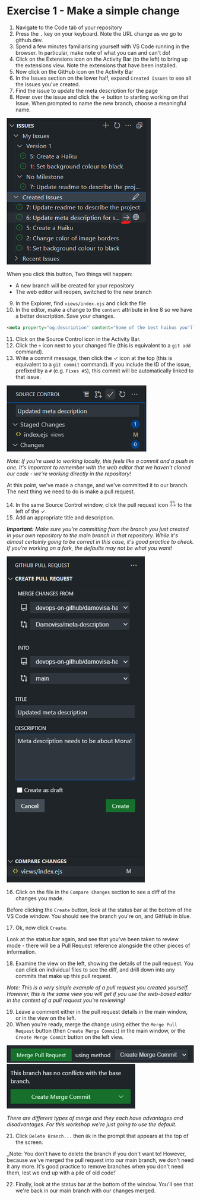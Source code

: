 # Exercise 1 - Make a simple change

1. Navigate to the Code tab of your repository
2. Press the `.` key on your keyboard. Note the URL change as we go to github.dev.
3. Spend a few minutes familiarising yourself with VS Code running in the browser. In particular, make note of what you can and can't do!
4. Click on the Extensions icon on the Activity Bar (to the left) to bring up the extensions view. Note the extensions that have been installed.
5. Now click on the GitHub icon on the Activity Bar
6. In the Issues section on the lower half, expand `Created Issues` to see all the issues you've created.
7. Find the issue to update the meta description for the page
8. Hover over the issue and click the → button to starting working on that Issue. When prompted to name the new branch, choose a meaningful name.

![Start working on an issue](../../images/web-editor-start-working.png)

When you click this button, Two things will happen:
 - A new branch will be created for your repository
 - The web editor will reopen, switched to the new branch

 9. In the Explorer, find `views/index.ejs` and click the file
 10. In the editor, make a change to the `content` attribute in line 8 so we have a better description. Save your changes.

 ```html
 <meta property="og:description" content="Some of the best haikus you'll ever read about our rescue dog June">
 ```

 11. Click on the Source Control icon in the Activity Bar.
 12. Click the `+` icon next to your changed file (this is equivalent to a `git add` command).
 13. Write a commit message, then click the ✓ icon at the top (this is equivalent to a `git commit` command). If you include the ID of the issue, prefixed by a `#` (e.g. `Fixes #5`), this commit will be automatically linked to that issue.

![Commit your changes](../../images/web-editor-commit.png)

 _Note: If you're used to working locally, this feels like a commit and a push in one. It's important to remember with the web editor that we haven't cloned our code - we're working directly in the repository!_

 At this point, we've made a change, and we've committed it to our branch. The next thing we need to do is make a pull request.

 14. In the same Source Control window, click the pull request icon ![pull request icon](../../images/web-editor-pr-icon.png) to the left of the ✓.
 15. Add an appropriate title and description.

 _**Important:** Make sure you're committing from the branch you just created in your own repository to the main branch in that repository. While it's almost certainly going to be correct in this case, it's good practice to check. If you're working on a fork, the defaults may not be what you want!_

 ![Submit a PR](../../images/web-editor-submit-pr.png)

 16. Click on the file in the `Compare Changes` section to see a diff of the changes you made.

Before clicking the `Create` button, look at the status bar at the bottom of the VS Code window. You should see the branch you're on, and GitHub in blue.

 17. Ok, now click `Create`.
 
 Look at the status bar again, and see that you've been taken to review mode - there will be a Pull Request reference alongside the other pieces of information.

 18. Examine the view on the left, showing the details of the pull request. You can click on individual files to see the diff, and drill down into any commits that make up this pull request.

 _Note: This is a very simple example of a pull request you created yourself. However, this is the same view you will get if you use the web-based editor in the context of a pull request you're reviewing!_

 19. Leave a comment either in the pull request details in the main window, or in the view on the left.
 20. When you're ready, merge the change using either the `Merge Pull Request` button (then `Create Merge Commit`) in the main window, or the `Create Merge Commit` button on the left view.

 ![merge the change](../../images/web-editor-merge-in-main-window.png)
 ![merge the change 2](../../images/web-editor-merge-in-left-view.png)

 _There are different types of merge and they each have advantages and disadvantages. For this workshop we're just going to use the default._

 21. Click `Delete Branch...` then `Ok` in the prompt that appears at the top of the screen.

 _Note: You don't have to delete the branch if you don't want to! However, because we've merged the pull request into our main branch, we don't need it any more. It's good practice to remove branches when you don't need them, lest we end up with a pile of old code!`

 22. Finally, look at the status bar at the bottom of the window. You'll see that we're back in our main branch with our changes merged.
